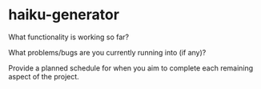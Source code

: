 # haiku-generator
What functionality is working so far?

What problems/bugs are you currently running into (if any)?

Provide a planned schedule for when you aim to complete each remaining aspect of the project.
